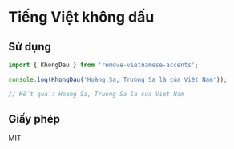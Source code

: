 # Tiếng Việt không dấu


## Sử dụng


```javascript
import { KhongDau } from 'remove-vietnamese-accents';

console.log(KhongDau('Hoàng Sa, Trường Sa là của Việt Nam'));

// Kết quả: Hoang Sa, Truong Sa la cua Viet Nam
```

## Giấy phép

MIT

